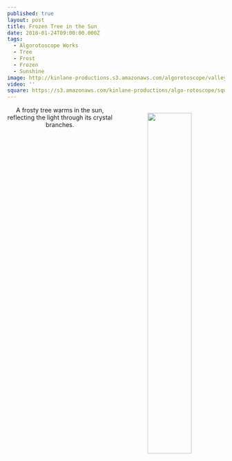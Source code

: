 ```yaml
---
published: true
layout: post
title: Frozen Tree in the Sun
date: 2018-01-24T09:00:00.000Z
tags:
  - Algorotoscope Works
  - Tree
  - Frost
  - Frozen
  - Sunshine
image: http://kinlane-productions.s3.amazonaws.com/algorotoscope/valleyrivertree/yellow_paper/file-00_00_00_00.jpg
video: ''
square: https://s3.amazonaws.com/kinlane-productions/algo-rotoscope/square/file-00_00_00_00_frozen_tree_sun_square.jpg
---
```

<p align="center"><img src="{{ page.image }}" width="45%" align="right" style="padding: 15px;" /></p>
<center>A frosty tree warms in the sun, reflecting the light through its crystal branches.</center>
